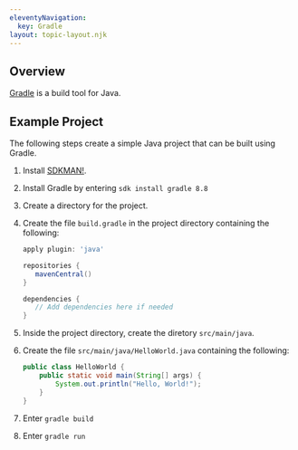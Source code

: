 ```yaml
---
eleventyNavigation:
  key: Gradle
layout: topic-layout.njk
---
```


## Overview

<a href="https://gradle.org" target="_blank">Gradle</a>
is a build tool for Java.

## Example Project

The following steps create a simple Java project that can be built using Gradle.

1. Install <a href="https://sdkman.io" target="_blank">SDKMAN!</a>.

1. Install Gradle by entering `sdk install gradle 8.8`

1. Create a directory for the project.

1. Create the file `build.gradle` in the project directory
   containing the following:

   ```groovy
   apply plugin: 'java'

   repositories {
      mavenCentral()
   }

   dependencies {
      // Add dependencies here if needed
   }
   ```

1. Inside the project directory, create the diretory `src/main/java`.

1. Create the file `src/main/java/HelloWorld.java` containing the following:

   ```java
   public class HelloWorld {
       public static void main(String[] args) {
           System.out.println("Hello, World!");
       }
   }
   ```

1. Enter `gradle build`

1. Enter `gradle run`
